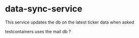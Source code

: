 # data-sync-service
This service updates the db on the latest ticker data when asked


testcontainers uses the mail db ?
